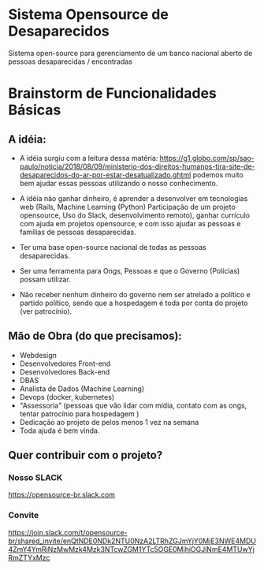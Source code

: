 # Sistema Opensource de Desaparecidos
Sistema open-source para gerenciamento de um banco nacional aberto de pessoas desaparecidas / encontradas


# Brainstorm de Funcionalidades Básicas

## A idéia:

- A idéia surgiu com a leitura dessa matéria: https://g1.globo.com/sp/sao-paulo/noticia/2018/08/09/ministerio-dos-direitos-humanos-tira-site-de-desaparecidos-do-ar-por-estar-desatualizado.ghtml podemos muito bem ajudar essas pessoas utilizando o nosso conhecimento.

- A idéia não ganhar dinheiro, é aprender a desenvolver em tecnologias web (Rails, Machine Learning (Python) Participação de um projeto opensource, Uso do Slack, desenvolvimento remoto), ganhar currículo com ajuda em projetos opensource, e com isso ajudar as pessoas e famílias de pessoas desaparecidas.

- Ter uma base open-source nacional de todas as pessoas desaparecidas.

- Ser uma ferramenta para Ongs, Pessoas e que o Governo (Polícias) possam utilizar.

- Não receber nenhum dinheiro do governo nem ser atrelado a político e partido 
político, sendo que a hospedagem é toda por conta do projeto (ver patrocínio).

## Mão de Obra (do que precisamos):

- Webdesign
- Desenvolvedores Front-end
- Desenvolvedores Back-end
- DBAS
- Analista de Dados (Machine Learning)
- Devops (docker, kubernetes)
- "Assessoria" (pessoas que vão lidar com mídia, contato com as ongs, tentar patrocínio para hospedagem )
- Dedicação ao projeto de pelos menos 1 vez na semana
- Toda ajuda é bem vinda.

## Quer contribuir com o projeto?

### Nosso SLACK
https://opensource-br.slack.com

### Convite
https://join.slack.com/t/opensource-br/shared_invite/enQtNDE0NDk2NTU0NzA2LTRhZGJmYjY0MjE3NWE4MDU4ZmY4YmRiNzMwMzk4Mzk3NTcwZGM1YTc5OGE0MjhiOGJlNmE4MTUwYjRmZTYxMzc
